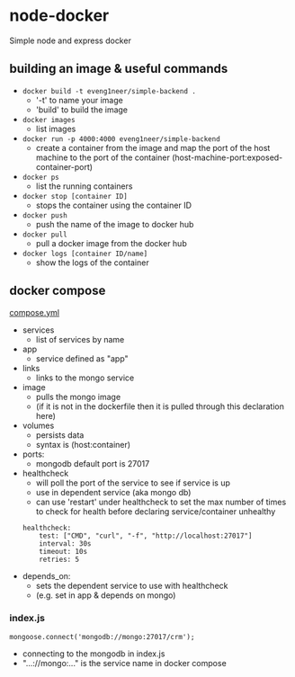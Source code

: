 # node-docker
Simple node and express docker 

## building an image & useful commands
- `docker build -t eveng1neer/simple-backend .`
  - '-t' to name your image
  - 'build' to build the image
- `docker images`
  - list images
- `docker run -p 4000:4000 eveng1neer/simple-backend`
  - create a container from the image and map the port of the host machine to the port of the container (host-machine-port:exposed-container-port)
- `docker ps`
  - list the running containers
- `docker stop [container ID]`
  - stops the container using the container ID
- `docker push`
  - push the name of the image to docker hub
- `docker pull`
  - pull a docker image from the docker hub
- `docker logs [container ID/name]`
  - show the logs of the container

## docker compose
[compose.yml](compose.yml)
- services
  - list of services by name
- app
  - service defined as "app"
- links
  - links to the mongo service
- image
  - pulls the mongo image 
  - (if it is not in the dockerfile then it is pulled through this declaration here)
- volumes
  - persists data
  - syntax is (host:container)
- ports:
  - mongodb default port is 27017
- healthcheck
  - will poll the port of the service to see if service is up 
  - use in dependent service (aka mongo db)
  - can use 'restart' under healthcheck to set the max number of times to check for health before declaring service/container unhealthy
  ```
  healthcheck:
      test: ["CMD", "curl", "-f", "http://localhost:27017"]
      interval: 30s
      timeout: 10s
      retries: 5
    ```
- depends_on:
  - sets the dependent service to use with healthcheck
  - (e.g. set in app & depends on mongo)

### index.js
```
mongoose.connect('mongodb://mongo:27017/crm');
```
  - connecting to the mongodb in index.js
  - "...://mongo:..." is the service name in docker compose
  
